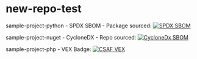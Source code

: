# new-repo-test

sample-project-python - SPDX SBOM - Package sourced: [![SPDX SBOM](https://img.shields.io/endpoint?url=https%3A%2F%2Fapi-hooks.soos.io%2Fapi%2Fshieldsio-badges%3FbadgeType%3DSpdxSbom%26pid%3D5rj4nyg92%26packageVersion%3Dlatest-stable)](https://app.soos.io/research/packages/Python/-/soos-sample-project?attributionFormat=Spdx)

sample-project-nuget - CycloneDX - Repo sourced: [![CycloneDx SBOM](https://img.shields.io/endpoint?url=https%3A%2F%2Fapi-hooks.soos.io%2Fapi%2Fshieldsio-badges%3FbadgeType%3DCycloneDxSbom%26pid%3Dbgxekc8rv)](https://app.soos.io/research/repositories/github/soos-io/sample-project-nuget?attributionFormat=CycloneDx) 

sample-project-php - VEX Badge: [![CSAF VEX](https://img.shields.io/endpoint?url=https%3A%2F%2Fapi-hooks.soos.io%2Fapi%2Fshieldsio-badges%3FbadgeType%3DVexSbom%26pid%3Ddhbnetxgk%26packageVersion%3Dlatest)](https://app.soos.io/research/packages/Php/soos/sample-project?attributionFormat=CsafVex)

